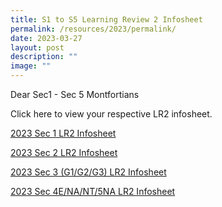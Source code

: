 ```yaml
---
title: S1 to S5 Learning Review 2 Infosheet
permalink: /resources/2023/permalink/
date: 2023-03-27
layout: post
description: ""
image: ""
---
```

Dear Sec1 - Sec 5 Montfortians

Click here to view your respective LR2 infosheet.

[2023 Sec 1 LR2 Infosheet](https://drive.google.com/drive/folders/1NxhOjfLGxqZEf8NM8vgJTXO60Qp3fsHP)

[2023 Sec 2 LR2 Infosheet](https://drive.google.com/drive/folders/1CVSmGqMJV183GRbtdMzqVS0L0nWvOmtW)

[2023 Sec 3 (G1/G2/G3) LR2 Infosheet](https://drive.google.com/drive/folders/1FoWP3XvTAPIap9pP7y8ZWIuufIGOlutM)

[2023 Sec 4E/NA/NT/5NA LR2 Infosheet](https://drive.google.com/drive/folders/1D6aSFLdHyisNQUIo7jWBTTfA6D8C1zy9)